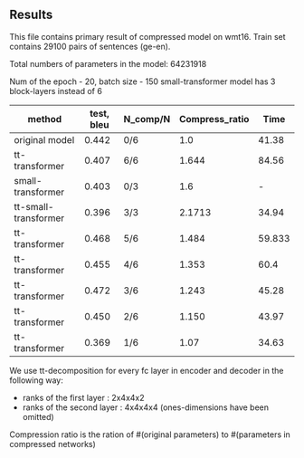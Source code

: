 ## Results

This file contains primary result of compressed model on wmt16.
Train set contains 29100 pairs of sentences (ge-en).
 
Total numbers of parameters in the model:  64231918

Num of the epoch - 20, batch size - 150
small-transformer model has 3 block-layers instead of 6


| method         | test, bleu  | N_comp/N  | Compress_ratio | Time |
|----------------|---------|---------| -------------- |------|
| original model |  0.442 |  0/6   |  1.0 |  41.38 |
| tt-transformer | 0.407 | 6/6 | 1.644 | 84.56 |
| small-transformer | 0.403 | 0/3 | 1.6 | - |
| tt-small-transformer | 0.396 | 3/3 | 2.1713 | 34.94 |
| tt-transformer | 0.468  | 5/6 |  1.484 |  59.833 |
| tt-transformer | 0.455  | 4/6 | 1.353 | 60.4 |
| tt-transformer | 0.472 | 3/6 |  1.243 | 45.28 |
| tt-transformer | 0.450 | 2/6 | 1.150 | 43.97
| tt-transformer | 0.369 | 1/6 | 1.07 | 34.63

 

We use tt-decomposition for every fc layer in encoder and decoder  in the following way:
- ranks of the first layer   : 2x4x4x2
- ranks of  the second layer : 4x4x4x4
(ones-dimensions have been omitted)

Compression ratio is the ration of #(original parameters) to #(parameters in compressed networks) 
